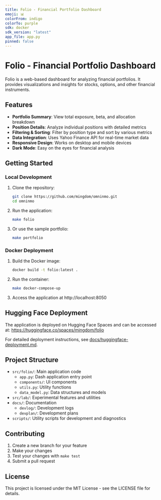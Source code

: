 ```yaml
---
title: Folio - Financial Portfolio Dashboard
emoji: 📊
colorFrom: indigo
colorTo: purple
sdk: docker
sdk_version: "latest"
app_file: app.py
pinned: false
---
```


# Folio - Financial Portfolio Dashboard

Folio is a web-based dashboard for analyzing financial portfolios. It provides visualizations and insights for stocks, options, and other financial instruments.

## Features

- **Portfolio Summary**: View total exposure, beta, and allocation breakdown
- **Position Details**: Analyze individual positions with detailed metrics
- **Filtering & Sorting**: Filter by position type and sort by various metrics
- **Data Integration**: Uses Yahoo Finance API for real-time market data
- **Responsive Design**: Works on desktop and mobile devices
- **Dark Mode**: Easy on the eyes for financial analysis

## Getting Started

### Local Development

1. Clone the repository:
   ```bash
   git clone https://github.com/mingdom/omninmo.git
   cd omninmo
   ```

2. Run the application:
   ```bash
   make folio
   ```

3. Or use the sample portfolio:
   ```bash
   make portfolio
   ```

### Docker Deployment

1. Build the Docker image:
   ```bash
   docker build -t folio:latest .
   ```

2. Run the container:
   ```bash
   make docker-compose-up
   ```

3. Access the application at http://localhost:8050

## Hugging Face Deployment

The application is deployed on Hugging Face Spaces and can be accessed at:
https://huggingface.co/spaces/mingdom/folio

For detailed deployment instructions, see [docs/huggingface-deployment.md](docs/huggingface-deployment.md).

## Project Structure

- `src/folio/`: Main application code
  - `app.py`: Dash application entry point
  - `components/`: UI components
  - `utils.py`: Utility functions
  - `data_model.py`: Data structures and models
- `src/lab/`: Experimental features and utilities
- `docs/`: Documentation
  - `devlog/`: Development logs
  - `devplan/`: Development plans
- `scripts/`: Utility scripts for development and diagnostics

## Contributing

1. Create a new branch for your feature
2. Make your changes
3. Test your changes with `make test`
4. Submit a pull request

## License

This project is licensed under the MIT License - see the LICENSE file for details.
